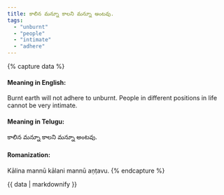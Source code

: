 ```yaml
---
title: కాలిన మన్నూ కాలని మన్నూ అంటవు.
tags:
  - "unburnt"
  - "people"
  - "intimate"
  - "adhere"
---
```


{% capture data %}
#### Meaning in English:
Burnt earth will not adhere to unburnt.
People in different positions in life cannot be very intimate.

#### Meaning in Telugu:
కాలిన మన్నూ కాలని మన్నూ అంటవు.

#### Romanization:
Kālina mannū kālani mannū aṇṭavu.
{% endcapture %}

{{ data | markdownify }}

